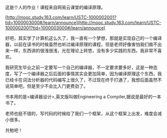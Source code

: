 这是个人的作业！课程来自网易云课堂的编译原理。

[http://mooc.study.163.com/learn/USTC-1000002001?tid=1000003000#/learn/announce](http://mooc.study.163.com/learn/USTC-1000002001?tid=1000003000#/learn/announce)



好吧，其实学了计算机这么久了，我一直有一个梦想，那就是实现自己的一个编译器，以前在读书的时候虽然也听过编译原理的课程，但是老师好像害怕我们做不出来一样，东西讲的很浅很浅，光在理论上转悠，没有多少实践的东西，我非常不喜欢。



我研究生毕业之前一定要写一个自己的编译器，不一定要求要多好，这是一种态度，写了一个编译器之后后面的事情其实会更加简单，因为编译原理这个东西，我已经卡在词法分析器的代码编写上很久了，不过现在终于打通了，我想后面虽然不说简单吧，但是至少不会比入门更费劲了。



书本用的是<编译器设计>,英文版叫做Engineering a Compiler,据说是最好的一本书了。



老师也挺不错的，写代码的时候给了我们一个框架，从这个框架上出发，难度会减小很多。



共勉吧！